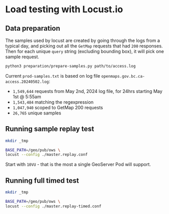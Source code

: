 # Load testing with Locust.io

## Data preparation

The samples used by locust are created by going through the logs from a typical day, and picking out all the `GetMap` requests that had `200` responses. Then for each unique `query` string (excluding bounding box), it will pick one sample request.

```sh
python3 preparation/prepare-samples.py path/to/access.log
```

Current `prod-samples.txt` is based on log file `openmaps.gov.bc.ca-access.20240502.log`:

- `1,549,644` requests from May 2nd, 2024 log file, for 24hrs starting May 1st @ 5:55am
- `1,543,484` matching the regexpression
- `1,047,940` scoped to GetMap 200 requests
- `26,765` unique samples

## Running sample replay test

```sh
mkdir _tmp

BASE_PATH=/geo/pub/ows \
locust --config ./master.replay.conf
```

Start with `10VU` - that is the most a single GeoServer Pod will support.

## Running full timed test

```sh
mkdir _tmp

BASE_PATH=/geo/pub/ows \
locust --config ./master.replay-timed.conf
```
